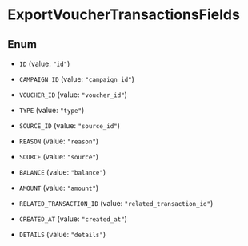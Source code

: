 

# ExportVoucherTransactionsFields

## Enum


* `ID` (value: `"id"`)

* `CAMPAIGN_ID` (value: `"campaign_id"`)

* `VOUCHER_ID` (value: `"voucher_id"`)

* `TYPE` (value: `"type"`)

* `SOURCE_ID` (value: `"source_id"`)

* `REASON` (value: `"reason"`)

* `SOURCE` (value: `"source"`)

* `BALANCE` (value: `"balance"`)

* `AMOUNT` (value: `"amount"`)

* `RELATED_TRANSACTION_ID` (value: `"related_transaction_id"`)

* `CREATED_AT` (value: `"created_at"`)

* `DETAILS` (value: `"details"`)



